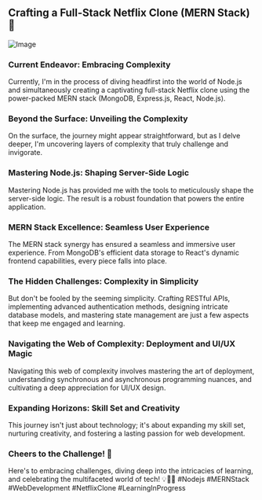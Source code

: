 ## Crafting a Full-Stack Netflix Clone (MERN Stack) 🚀

![Image]()

### Current Endeavor: Embracing Complexity

Currently, I'm in the process of diving headfirst into the world of Node.js and simultaneously creating a captivating full-stack Netflix clone using the power-packed MERN stack (MongoDB, Express.js, React, Node.js).

### Beyond the Surface: Unveiling the Complexity

On the surface, the journey might appear straightforward, but as I delve deeper, I'm uncovering layers of complexity that truly challenge and invigorate.

### Mastering Node.js: Shaping Server-Side Logic

Mastering Node.js has provided me with the tools to meticulously shape the server-side logic. The result is a robust foundation that powers the entire application.

### MERN Stack Excellence: Seamless User Experience

The MERN stack synergy has ensured a seamless and immersive user experience. From MongoDB's efficient data storage to React's dynamic frontend capabilities, every piece falls into place.

### The Hidden Challenges: Complexity in Simplicity

But don't be fooled by the seeming simplicity. Crafting RESTful APIs, implementing advanced authentication methods, designing intricate database models, and mastering state management are just a few aspects that keep me engaged and learning.

### Navigating the Web of Complexity: Deployment and UI/UX Magic

Navigating this web of complexity involves mastering the art of deployment, understanding synchronous and asynchronous programming nuances, and cultivating a deep appreciation for UI/UX design.

### Expanding Horizons: Skill Set and Creativity

This journey isn't just about technology; it's about expanding my skill set, nurturing creativity, and fostering a lasting passion for web development.

### Cheers to the Challenge! 🥂

Here's to embracing challenges, diving deep into the intricacies of learning, and celebrating the multifaceted world of tech! 💡👩‍💻 #Nodejs #MERNStack #WebDevelopment #NetflixClone #LearningInProgress
